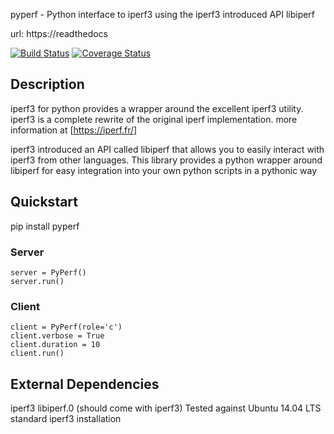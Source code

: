 pyperf - Python interface to iperf3 using the iperf3 introduced API libiperf

url: https://readthedocs

[![Build Status](https://travis-ci.org/thiezn/iperf3-python.svg?branch=master)](https://travis-ci.org/thiezn/iperf3-python)
[![Coverage Status](https://coveralls.io/repos/github/thiezn/iperf3-python/badge.svg?branch=master)](https://coveralls.io/github/thiezn/iperf3-python?branch=master)

## Description

iperf3 for python provides a wrapper around the excellent iperf3 utility. iperf3 is a complete rewrite of the original iperf implementation. more information at [https://iperf.fr/]

iperf3 introduced an API called libiperf that allows you to easily interact with iperf3 from other languages. This library provides a python wrapper around libiperf for easy integration into your own python scripts in a pythonic way

## Quickstart

  pip install pyperf

### Server
```
server = PyPerf()
server.run()
```

### Client
```
client = PyPerf(role='c')
client.verbose = True
client.duration = 10
client.run()
```

## External Dependencies

iperf3
libiperf.0  (should come with iperf3)
Tested against Ubuntu 14.04 LTS standard iperf3 installation
